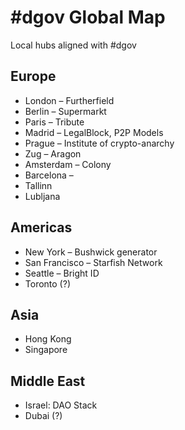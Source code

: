 # \#dgov Global Map

Local hubs aligned with \#dgov

## Europe

* London – Furtherfield
* Berlin – Supermarkt
* Paris – Tribute
* Madrid – LegalBlock, P2P Models
* Prague – Institute of crypto-anarchy
* Zug – Aragon
* Amsterdam – Colony
* Barcelona – 
* Tallinn
* Lubljana

## Americas

* New York – Bushwick generator
* San Francisco – Starfish Network
* Seattle – Bright ID
* Toronto \(?\)

## Asia

* Hong Kong
* Singapore

## Middle East

* Israel: DAO Stack
* Dubai \(?\)



